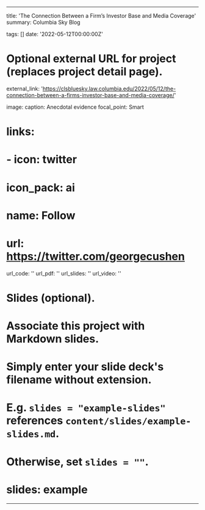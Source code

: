 
---
title: 'The Connection Between a Firm’s Investor Base and Media Coverage'
summary: Columbia Sky Blog 

tags: []
date: '2022-05-12T00:00:00Z'

# Optional external URL for project (replaces project detail page).
external_link: 'https://clsbluesky.law.columbia.edu/2022/05/12/the-connection-between-a-firms-investor-base-and-media-coverage/'

image: 
  caption: Anecdotal evidence
  focal_point: Smart

# links:
#  - icon: twitter
#    icon_pack: ai
#    name: Follow
#    url: https://twitter.com/georgecushen
url_code: ''
url_pdf: ''
url_slides: ''
url_video: ''

# Slides (optional).
#   Associate this project with Markdown slides.
#   Simply enter your slide deck's filename without extension.
#   E.g. `slides = "example-slides"` references `content/slides/example-slides.md`.
#   Otherwise, set `slides = ""`.
# slides: example
---
